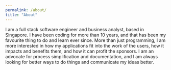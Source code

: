 ```yaml
---
permalink: /about/
title: "About"
---
```


I am a full stack software engineer and business analyst, based in Singapore. I have been coding for more than 10 years, and that has been my favourite thing to do and learn ever since. More than just programming, I am more interested in how my applications fit into the work of the users, how it impacts and benefits them, and how it can profit the sponsors. I am an advocate for process simplification and documentation, and I am always looking for better ways to do things and communicate my ideas better.